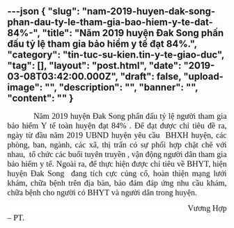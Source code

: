 ---json
{
    "slug": "nam-2019-huyen-dak-song-phan-dau-ty-le-tham-gia-bao-hiem-y-te-dat-84%-",
    "title": "Năm 2019 huyện Đak Song phấn đấu tỷ lệ tham gia bảo hiểm y tế đạt 84%.",
    "category": "tin-tuc-su-kien.tin-y-te-giao-duc",
    "tag": [],
    "layout": "post.html",
    "date": "2019-03-08T03:42:00.000Z",
    "draft": false,
    "upload-image": "",
    "description": "",
    "banner": "",
    "__content__": ""
}
---
<p style="text-align:justify"><span style="font-size:14.0pt"><span style="font-family:&quot;Times New Roman&quot;,&quot;serif&quot;">&nbsp; &nbsp; &nbsp; &nbsp; &nbsp; &nbsp;Năm 2019 huyện Đak Song phấn đấu tỷ lệ người tham gia bảo hiểm Y tế to&agrave;n huyện đạt 84% . Để đạt được chỉ ti&ecirc;u đề ra, ng&agrave;y từ đầu năm 2019 UBND huyện y&ecirc;u cầu&nbsp; BHXH huyện, c&aacute;c ph&ograve;ng, ban, ng&agrave;nh, c&aacute;c x&atilde;, thị trấn c&oacute; sự phối hợp chặt chẽ với nhau,&nbsp; tổ chức c&aacute;c buổi tuy&ecirc;n truyền , vận động người d&acirc;n tham gia bảo hiểm y tế. Ngo&agrave;i ra,<span style="background-color:white"> để thực hiện được chỉ ti&ecirc;u về BHYT, hiện huyện Đak Song&nbsp; đang t&iacute;ch cực củng cố, ho&agrave;n thiện mạng lưới kh&aacute;m, chữa bệnh tr&ecirc;n địa b&agrave;n, bảo đảm đ&aacute;p ứng nhu cầu kh&aacute;m, chữa bệnh cho người c&oacute; BHYT v&agrave; người d&acirc;n trong huyện.</span></span></span></p>

<p style="text-align:justify"><span style="font-size:14.0pt"><span style="background-color:white"><span style="font-family:&quot;Times New Roman&quot;,&quot;serif&quot;">&nbsp;&nbsp;&nbsp;&nbsp;&nbsp;&nbsp;&nbsp;&nbsp;&nbsp;&nbsp;&nbsp;&nbsp;&nbsp;&nbsp;&nbsp;&nbsp;&nbsp;&nbsp;&nbsp;&nbsp;&nbsp;&nbsp;&nbsp;&nbsp;&nbsp;&nbsp;&nbsp;&nbsp;&nbsp;&nbsp;&nbsp;&nbsp;&nbsp;&nbsp;&nbsp;&nbsp;&nbsp;&nbsp;&nbsp;&nbsp;&nbsp;&nbsp;&nbsp;&nbsp;&nbsp;&nbsp;&nbsp;&nbsp;&nbsp;&nbsp;&nbsp;&nbsp;&nbsp;&nbsp;&nbsp;&nbsp;&nbsp;&nbsp;&nbsp;&nbsp;&nbsp;&nbsp;&nbsp;&nbsp;&nbsp;&nbsp;&nbsp;&nbsp;&nbsp;&nbsp;&nbsp;&nbsp;&nbsp;&nbsp;&nbsp;&nbsp;&nbsp;&nbsp;&nbsp;&nbsp;&nbsp;&nbsp;&nbsp;&nbsp;&nbsp; Vương Hợp &ndash; PT.</span></span></span></p>
